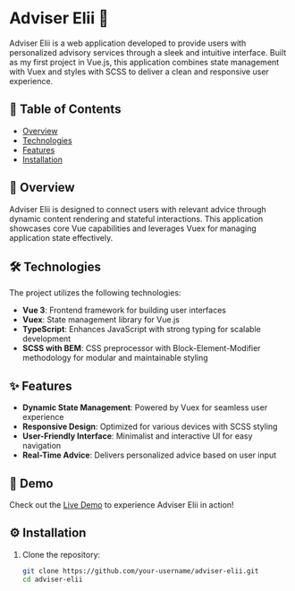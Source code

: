 # Adviser Elii 🚀

Adviser Elii is a web application developed to provide users with personalized advisory services through a sleek and intuitive interface. Built as my first project in Vue.js, this application combines state management with Vuex and styles with SCSS to deliver a clean and responsive user experience.

## 📖 Table of Contents

- [Overview](#overview)
- [Technologies](#technologies)
- [Features](#features)
- [Installation](#installation)

## 🌟 Overview

Adviser Elii is designed to connect users with relevant advice through dynamic content rendering and stateful interactions. This application showcases core Vue capabilities and leverages Vuex for managing application state effectively.

## 🛠 Technologies

The project utilizes the following technologies:

- **Vue 3**: Frontend framework for building user interfaces
- **Vuex**: State management library for Vue.js
- **TypeScript**: Enhances JavaScript with strong typing for scalable development
- **SCSS with BEM**: CSS preprocessor with Block-Element-Modifier methodology for modular and maintainable styling

## ✨ Features

- **Dynamic State Management**: Powered by Vuex for seamless user experience
- **Responsive Design**: Optimized for various devices with SCSS styling
- **User-Friendly Interface**: Minimalist and interactive UI for easy navigation
- **Real-Time Advice**: Delivers personalized advice based on user input

## 🚀 Demo

Check out the [Live Demo](https://adviser-elli.netlify.app) to experience Adviser Elii in action!

## ⚙️ Installation

1. Clone the repository:
   ```bash
   git clone https://github.com/your-username/adviser-elii.git
   cd adviser-elii
